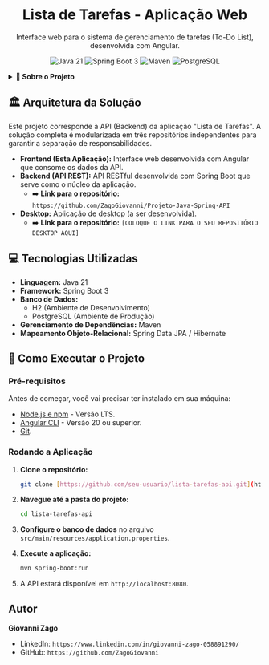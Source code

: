 <h1 align="center">Lista de Tarefas - Aplicação Web</h1>
<p align="center">Interface web para o sistema de gerenciamento de tarefas (To-Do List), desenvolvida com Angular.</p>

<p align="center">
  <img src="https://img.shields.io/badge/Java-21-blue?style=for-the-badge&logo=java" alt="Java 21">
  <img src="https://img.shields.io/badge/Spring_Boot-3-success?style=for-the-badge&logo=spring" alt="Spring Boot 3">
  <img src="https://img.shields.io/badge/Maven-4-red?style=for-the-badge&logo=apache-maven" alt="Maven">
  <img src="https://img.shields.io/badge/PostgreSQL-16-blue?style=for-the-badge&logo=postgresql" alt="PostgreSQL">
</p>

<details>
  <summary><strong>📝 Sobre o Projeto</strong></summary>
  <br>
  Esta é a interface de usuário (Frontend) da aplicação "Lista de Tarefas". Ela consome a API REST para fornecer uma experiência interativa, permitindo que o usuário gerencie suas tarefas de forma visual e intuitiva.

  O projeto foi desenvolvido seguindo o tutorial "Projeto Aplicação Full Stack" do professor Ricardo Tec.
</details>

## 🏛️ Arquitetura da Solução

Este projeto corresponde à API (Backend) da aplicação "Lista de Tarefas". A solução completa é modularizada em três repositórios independentes para garantir a separação de responsabilidades.

* **Frontend (Esta Aplicação):** Interface web desenvolvida com Angular que consome os dados da API.
* **Backend (API REST):** API RESTful desenvolvida com Spring Boot que serve como o núcleo da aplicação.
    * ➡️ **Link para o repositório:** `https://github.com/ZagoGiovanni/Projeto-Java-Spring-API`
* **Desktop:** Aplicação de desktop (a ser desenvolvida).
    * ➡️ **Link para o repositório:** `[COLOQUE O LINK PARA O SEU REPOSITÓRIO DESKTOP AQUI]`

## 💻 Tecnologias Utilizadas

* **Linguagem:** Java 21
* **Framework:** Spring Boot 3
* **Banco de Dados:**
    * H2 (Ambiente de Desenvolvimento)
    * PostgreSQL (Ambiente de Produção)
* **Gerenciamento de Dependências:** Maven
* **Mapeamento Objeto-Relacional:** Spring Data JPA / Hibernate

## 🚀 Como Executar o Projeto

### Pré-requisitos

Antes de começar, você vai precisar ter instalado em sua máquina:
* [Node.js e npm](https://nodejs.org/en/) - Versão LTS.
* [Angular CLI](https://angular.dev/cli) - Versão 20 ou superior.
* [Git](https://git-scm.com/downloads).

### Rodando a Aplicação

1.  **Clone o repositório:**
    ```bash
    git clone [https://github.com/seu-usuario/lista-tarefas-api.git](https://github.com/seu-usuario/lista-tarefas-api.git)
    ```

2.  **Navegue até a pasta do projeto:**
    ```bash
    cd lista-tarefas-api
    ```

3.  **Configure o banco de dados** no arquivo `src/main/resources/application.properties`.

4.  **Execute a aplicação:**
    ```bash
    mvn spring-boot:run
    ```

5.  A API estará disponível em `http://localhost:8080`.

## Autor

**Giovanni Zago**

- LinkedIn: `https://www.linkedin.com/in/giovanni-zago-058891290/`
- GitHub: `https://github.com/ZagoGiovanni`
